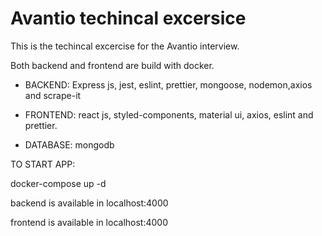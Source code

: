 # Avantio techincal excersice
This is the techincal excercise for the Avantio interview.

Both backend and frontend are build with docker.

* BACKEND:
 Express js, jest, eslint, prettier, mongoose, nodemon,axios and scrape-it

* FRONTEND: react js, styled-components, material ui, axios, eslint and prettier.

* DATABASE: mongodb



TO START APP:

docker-compose up -d

backend is available in localhost:4000

frontend is available in localhost:4000



